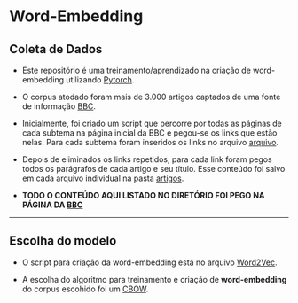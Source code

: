# Word-Embedding

## Coleta de Dados


- Este repositório é uma treinamento/aprendizado na criação de word-embedding utilizando [Pytorch](https://pytorch.org/).

- O corpus atodado foram mais de 3.000 artigos captados de uma fonte de informação [BBC](https://www.bbc.com/portuguese).  

- Inicialmente, foi criado um script que percorre por todas as páginas de cada subtema na página inicial da BBC e pegou-se os links que estão nelas. Para cada subtema foram inseridos os links no arquivo [arquivo](links.txt).

- Depois de eliminados os links repetidos, para cada link foram pegos todos os parágrafos de cada artigo e seu título. Esse conteúdo foi salvo em cada arquivo individual na pasta [artigos](./artigos/). 

- **TODO O CONTEÚDO AQUI LISTADO NO DIRETÓRIO FOI PEGO NA PÁGINA DA [BBC](https://www.bbc.com/portuguese)**

---

## Escolha do modelo

- O script para criação da word-embedding está no arquivo [Word2Vec](word2vec.ipynb).  

- A escolha do algoritmo para treinamento e criação de **word-embedding** do corpus escohido foi um [CBOW](https://en.wikipedia.org/wiki/Bag-of-words_model#CBOW).